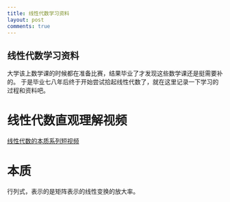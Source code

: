 ```yaml
---
title: 线性代数学习资料
layout: post
comments: true
---
```


线性代数学习资料
--------------------

大学该上数学课的时候都在准备比赛，结果毕业了才发现这些数学课还是挺需要补的。
于是毕业七八年后终于开始尝试拾起线性代数了，就在这里记录一下学习的过程和资料吧。

线性代数直观理解视频
======================

[线性代数的本质系列短视频](https://www.bilibili.com/video/av5977466)

本质
====

行列式，表示的是矩阵表示的线性变换的放大率。


